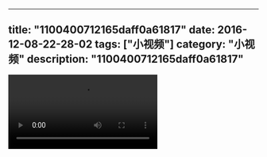 
---
title: "1100400712165daff0a61817"
date: 2016-12-08-22-28-02
tags: ["小视频"]
category: "小视频"
description: "1100400712165daff0a61817"
---
<video src="http://ohtsqip0g.bkt.clouddn.com/1100400712165daff0a61817.mp4" controls="controls"></video>
